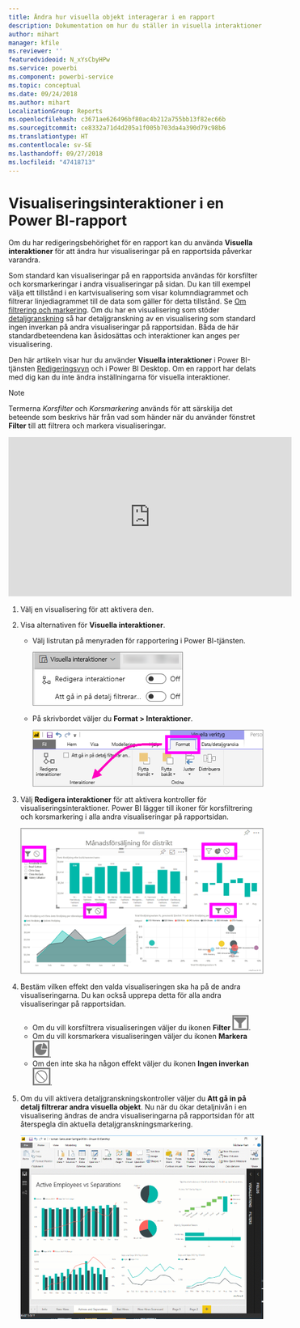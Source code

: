 ```yaml
---
title: Ändra hur visuella objekt interagerar i en rapport
description: Dokumentation om hur du ställer in visuella interaktioner i en Microsoft Power BI-tjänstrapport och en Power BI Desktop-rapport.
author: mihart
manager: kfile
ms.reviewer: ''
featuredvideoid: N_xYsCbyHPw
ms.service: powerbi
ms.component: powerbi-service
ms.topic: conceptual
ms.date: 09/24/2018
ms.author: mihart
LocalizationGroup: Reports
ms.openlocfilehash: c3671ae626496bf80ac4b212a755bb13f82ec66b
ms.sourcegitcommit: ce8332a71d4d205a1f005b703da4a390d79c98b6
ms.translationtype: HT
ms.contentlocale: sv-SE
ms.lasthandoff: 09/27/2018
ms.locfileid: "47418713"
---
```

# <a name="visualization-interactions-in-a-power-bi-report"></a>Visualiseringsinteraktioner i en Power BI-rapport
Om du har redigeringsbehörighet för en rapport kan du använda **Visuella interaktioner** för att ändra hur visualiseringar på en rapportsida påverkar varandra. 

Som standard kan visualiseringar på en rapportsida användas för korsfilter och korsmarkeringar i andra visualiseringar på sidan.
Du kan till exempel välja ett tillstånd i en kartvisualisering som visar kolumndiagrammet och filtrerar linjediagrammet till de data som gäller för detta tillstånd.
Se [Om filtrering och markering](power-bi-reports-filters-and-highlighting.md). Om du har en visualisering som stöder [detaljgranskning](consumer/end-user-drill.md) så har detaljgranskning av en visualisering som standard ingen inverkan på andra visualiseringar på rapportsidan. Båda de här standardbeteendena kan åsidosättas och interaktioner kan anges per visualisering.

Den här artikeln visar hur du använder **Visuella interaktioner** i Power BI-tjänsten [Redigeringsvyn](service-interact-with-a-report-in-editing-view.md) och i Power BI Desktop. Om en rapport har delats med dig kan du inte ändra inställningarna för visuella interaktioner.

> [!NOTE]
> Termerna *Korsfilter* och *Korsmarkering* används för att särskilja det beteende som beskrivs här från vad som händer när du använder fönstret **Filter** till att filtrera och markera visualiseringar.  
> 
> 

<iframe width="560" height="315" src="https://www.youtube.com/embed/N_xYsCbyHPw?list=PL1N57mwBHtN0JFoKSR0n-tBkUJHeMP2cP" frameborder="0" allowfullscreen></iframe>

1. Välj en visualisering för att aktivera den.  
2. Visa alternativen för **Visuella interaktioner**.
    - Välj listrutan på menyraden för rapportering i Power BI-tjänsten.

       ![Listrutan Visuella interaktioner](media/service-reports-visual-interactions/power-bi-visual-interaction.png)

    - På skrivbordet väljer du **Format > Interaktioner**.

        ![välj Format och Interaktioner](media/service-reports-visual-interactions/pbi-visual-interaction-desktop.png)

3. Välj **Redigera interaktioner** för att aktivera kontroller för visualiseringsinteraktioner. Power BI lägger till ikoner för korsfiltrering och korsmarkering i alla andra visualiseringar på rapportsidan.
   
    ![rapport med Visuella interaktioner aktiverat](media/service-reports-visual-interactions/power-bi-icons-on.png)
3. Bestäm vilken effekt den valda visualiseringen ska ha på de andra visualiseringarna.  Du kan också upprepa detta för alla andra visualiseringar på rapportsidan.
   
   * Om du vill korsfiltrera visualiseringen väljer du ikonen **Filter** ![filterikon](media/service-reports-visual-interactions/pbi-filter-icon-outlined.png).
   * Om du vill korsmarkera visualiseringen väljer du ikonen **Markera** ![ikonen Markera](media/service-reports-visual-interactions/pbi-highlight-icon-outlined.png).
   * Om den inte ska ha någon effekt väljer du ikonen **Ingen inverkan** ![ikonen Ingen inverkan](media/service-reports-visual-interactions/pbi-noimpact-icon-outlined.png).

4. Om du vill aktivera detaljgranskningskontroller väljer du **Att gå in på detalj filtrerar andra visuella objekt**.  Nu när du ökar detaljnivån i en visualisering ändras de andra visualiseringarna på rapportsidan för att återspegla din aktuella detaljgranskningsmarkering. 

   ![video om aktivering av detaljnivåkontroller](media/service-reports-visual-interactions/drill2.gif)

